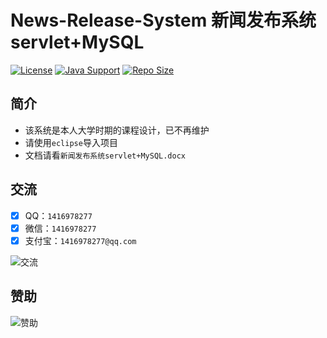 # News-Release-System 新闻发布系统servlet+MySQL

[![License](https://img.shields.io/github/license/ali1416/News-Release-System?label=License)](https://opensource.org/licenses/BSD-3-Clause)
[![Java Support](https://img.shields.io/badge/Java-8+-green)](https://openjdk.org/)
[![Repo Size](https://img.shields.io/github/repo-size/ali1416/News-Release-System?label=Repo%20Size&color=success)](https://github.com/ALI1416/News-Release-System/archive/refs/heads/master.zip)

## 简介

- 该系统是本人大学时期的课程设计，已不再维护
- 请使用`eclipse`导入项目
- 文档请看`新闻发布系统servlet+MySQL.docx`

## 交流

- [x] QQ：`1416978277`
- [x] 微信：`1416978277`
- [x] 支付宝：`1416978277@qq.com`

![交流](https://cdn.jsdelivr.net/gh/ALI1416/ALI1416/image/contact.png)

## 赞助

![赞助](https://cdn.jsdelivr.net/gh/ALI1416/ALI1416/image/donate.png)
